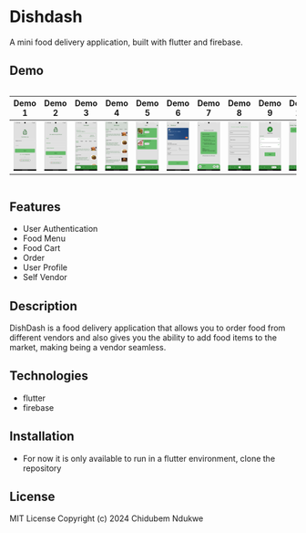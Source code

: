 # Dishdash

A mini food delivery application, built with flutter and firebase.

## Demo 

<div style= "overflow-x : auto;">

| Demo 1 | Demo 2 | Demo 3 | Demo 4 | Demo 5 | Demo 6 | Demo 7 | Demo 8 | Demo 9 | Demo 10 |
|---------|---------|---------|----------|---------|----------|----------|----------|----------|----------|
| ![Demo_1](/assets/demo/demo_1.png) | ![Demo_2](/assets/demo/demo_2.png) | ![Demo_3](/assets/demo/demo_3.png) | ![Demo_4](/assets/demo/demo_4.png) | ![Demo_5](/assets/demo/demo_5.png) | ![Demo_6](/assets/demo/demo_6.png) | ![Demo_7](/assets/demo/demo_7.png) | ![Demo_8](/assets/demo/demo_8.png) | ![Demo_9](/assets/demo/demo_9.png) | ![Demo_10](/assets/demo/demo_10.png) |

</div>

## Features

- User Authentication
- Food Menu
- Food Cart
- Order 
- User Profile
- Self Vendor

## Description

DishDash is a food delivery application that allows you to order food from different vendors and also gives you the ability to add food items to the market, making being a vendor seamless.

## Technologies
- flutter
- firebase

## Installation
- For now it is only available to run in a flutter environment, clone the repository

## License
MIT License
Copyright (c) 2024 Chidubem Ndukwe




